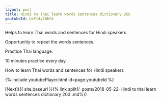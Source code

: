 ```yaml
---
layout: post
title: Hindi to Thai learn words sentences dictionary 268 
youtubeId: UeFt4yl8bFA
---
```

 
 
Helps to learn Thai words and sentences for Hindi speakers.

Opportunitiy to repeat the words sentences. 

Practice Thai language. 
 
10 minutes practice every day. 
 
How to learn Thai words and sentences for Hindi speakers 
 
{% include youtubePlayer.html id=page.youtubeId %}
 
 
[Next]({{ site.baseurl }}{% link  split1/_posts/2018-05-22-Hindi to thai learn words sentences dictionary 203 .md%})
 
